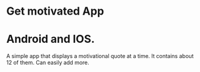 # Get motivated App

# Android and IOS.

A simple app that displays a motivational quote at a time. It contains about 12 of them. Can easily add more.
